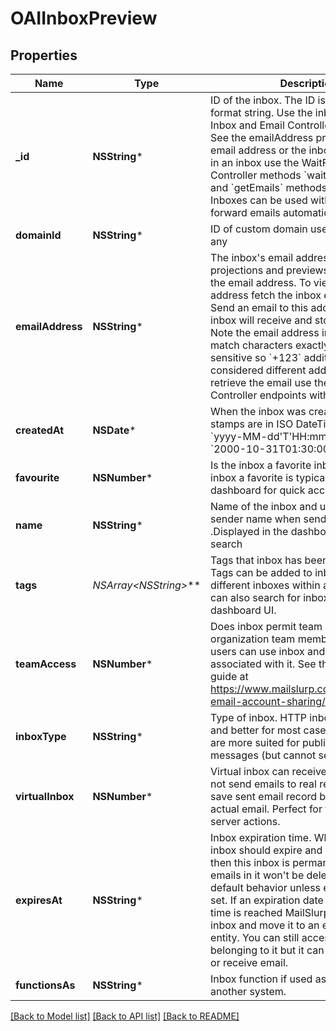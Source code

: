 # OAIInboxPreview

## Properties
Name | Type | Description | Notes
------------ | ------------- | ------------- | -------------
**_id** | **NSString*** | ID of the inbox. The ID is a UUID-V4 format string. Use the inboxId for calls to Inbox and Email Controller endpoints. See the emailAddress property for the email address or the inbox. To get emails in an inbox use the WaitFor and Inbox Controller methods &#x60;waitForLatestEmail&#x60; and &#x60;getEmails&#x60; methods respectively. Inboxes can be used with aliases to forward emails automatically. | 
**domainId** | **NSString*** | ID of custom domain used by the inbox if any | [optional] 
**emailAddress** | **NSString*** | The inbox&#39;s email address. Inbox projections and previews may not include the email address. To view the email address fetch the inbox entity directly. Send an email to this address and the inbox will receive and store it for you. Note the email address in MailSlurp match characters exactly and are case sensitive so &#x60;+123&#x60; additions are considered different addresses. To retrieve the email use the Inbox and Email Controller endpoints with the inbox ID. | [optional] 
**createdAt** | **NSDate*** | When the inbox was created. Time stamps are in ISO DateTime Format &#x60;yyyy-MM-dd&#39;T&#39;HH:mm:ss.SSSXXX&#x60; e.g. &#x60;2000-10-31T01:30:00.000-05:00&#x60;. | 
**favourite** | **NSNumber*** | Is the inbox a favorite inbox. Make an inbox a favorite is typically done in the dashboard for quick access or filtering | 
**name** | **NSString*** | Name of the inbox and used as the sender name when sending emails .Displayed in the dashboard for easier search | [optional] 
**tags** | **NSArray&lt;NSString*&gt;*** | Tags that inbox has been tagged with. Tags can be added to inboxes to group different inboxes within an account. You can also search for inboxes by tag in the dashboard UI. | [optional] 
**teamAccess** | **NSNumber*** | Does inbox permit team access for organization team members. If so team users can use inbox and emails associated with it. See the team access guide at https://www.mailslurp.com/guides/team-email-account-sharing/ | 
**inboxType** | **NSString*** | Type of inbox. HTTP inboxes are faster and better for most cases. SMTP inboxes are more suited for public facing inbound messages (but cannot send). | [optional] 
**virtualInbox** | **NSNumber*** | Virtual inbox can receive email but will not send emails to real recipients. Will save sent email record but never send an actual email. Perfect for testing mail server actions. | 
**expiresAt** | **NSString*** | Inbox expiration time. When, if ever, the inbox should expire and be deleted. If null then this inbox is permanent and the emails in it won&#39;t be deleted. This is the default behavior unless expiration date is set. If an expiration date is set and the time is reached MailSlurp will expire the inbox and move it to an expired inbox entity. You can still access the emails belonging to it but it can no longer send or receive email. | [optional] 
**functionsAs** | **NSString*** | Inbox function if used as a primitive for another system. | [optional] 

[[Back to Model list]](../README#documentation-for-models) [[Back to API list]](../README#documentation-for-api-endpoints) [[Back to README]](../README)


